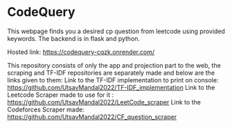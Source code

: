 # CodeQuery
This webpage finds you a desired cp question from leetcode using provided keywords. The backend is in flask and python. 

Hosted link: https://codequery-cqzk.onrender.com/

This repository consists of only the app and projection part to the web, the scraping and TF-IDF repositories are separately made and below are the links given to them:
Link to the TF-IDF implementation to print on console: https://github.com/UtsavMandal2022/TF-IDF_implementation
Link to the Leetcode Scraper made to use for it : https://github.com/UtsavMandal2022/LeetCode_scraper
Link to the Codeforces Scraper made: https://github.com/UtsavMandal2022/CF_question_scraper
